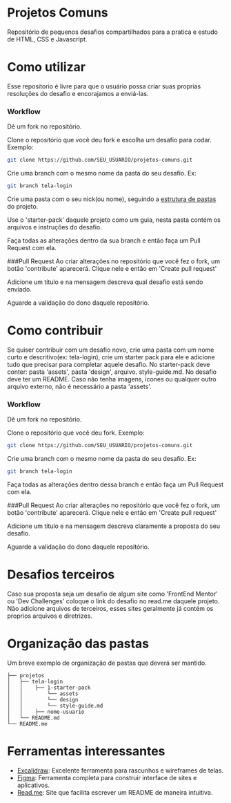 # Projetos Comuns
Repositório de pequenos desafios compartilhados para a pratica e estudo de HTML, CSS e Javascript. 


# Como utilizar
Esse repositorio é livre para que o usuário possa criar suas proprias resoluções do desafio e encorajamos a enviá-las.


### Workflow
Dê um fork no repositório.

Clone o repositório que você deu fork e escolha um desafio para codar.
Exemplo:
```bash
git clone https://github.com/SEU_USUARIO/projetos-comuns.git
```

Crie uma branch com o mesmo nome da pasta do seu desafio. Ex:
```bash
git branch tela-login
```

Crie uma pasta com o seu nick(ou nome), seguindo a [estrutura de pastas](#-organização-das-pastas) do projeto.

Use o 'starter-pack' daquele projeto como um guia, nesta pasta contém os arquivos e instruções do desafio.

Faça todas as alterações dentro da sua branch e então faça um Pull Request com ela.


###Pull Request
Ao criar alterações no repositório que você fez o fork, um botão 'contribute' aparecerá. Clique nele e então em 'Create pull request'

Adicione um título e na mensagem descreva qual desafio está sendo enviado.

Aguarde a validação do dono daquele repositório.


# Como contribuir
Se quiser contribuir com um desafio novo, crie uma pasta com um nome curto e descritivo(ex: tela-login), crie um starter pack para ele e adicione tudo que precisar para completar aquele desafio. No starter-pack deve conter: pasta 'assets', pasta 'design', arquivo. style-guide.md. No desafio deve ter um README.
Caso não tenha imagens, ícones ou qualquer outro arquivo externo, não é necessário a pasta 'assets'.


### Workflow
Dê um fork no repositório.

Clone o repositório que você deu fork. Exemplo:
```bash
git clone https://github.com/SEU_USUARIO/projetos-comuns.git
```

Crie uma branch com o mesmo nome da pasta do seu desafio. Ex:
```bash
git branch tela-login
```
Faça todas as alterações dentro dessa branch e então faça um Pull Request com ela.

###Pull Request
Ao criar alterações no repositório que você fez o fork, um botão 'contribute' aparecerá. Clique nele e então em 'Create pull request'

Adicione um título e na mensagem descreva claramente a proposta do seu desafio.

Aguarde a validação do dono daquele repositório.


# Desafios terceiros
Caso sua proposta seja um desafio de algum site como 'FrontEnd Mentor' ou 'Dev Challenges' coloque o link do desafio no read.me daquele projeto. Não adicione arquivos de terceiros, esses sites geralmente já contém os proprios arquivos e diretrizes.


# Organização das pastas
Um breve exemplo de organização de pastas que deverá ser mantido.
```
├── projetos
│   ├── tela-login
│   │    ├── 1-starter-pack
│   │        └── assets
│   │        └── design
│   │        └── style-guide.md
│   │    ├── nome-usuario    
│   └── README.md
└── README.me
```

# Ferramentas interessantes
- [Excalidraw](https://excalidraw.com/): Excelente ferramenta para rascunhos e wireframes de telas.
- [Figma](https://www.figma.com/): Ferramenta completa para construir interface de sites e aplicativos.
- [Read.me](https://readme.so/pt): Site que facilita escrever um README de maneira intuitiva.
